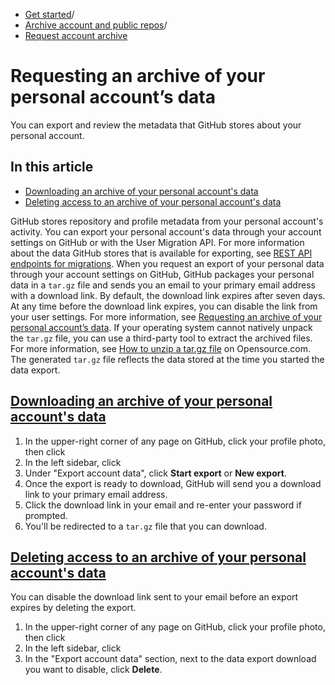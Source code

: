   * [Get started](https://docs.github.com/en/get-started "Get started")/
  * [Archive account and public repos](https://docs.github.com/en/get-started/archiving-your-github-personal-account-and-public-repositories "Archive account and public repos")/
  * [Request account archive](https://docs.github.com/en/get-started/archiving-your-github-personal-account-and-public-repositories/requesting-an-archive-of-your-personal-accounts-data "Request account archive")


# Requesting an archive of your personal account’s data
You can export and review the metadata that GitHub stores about your personal account.
## In this article
  * [Downloading an archive of your personal account's data](https://docs.github.com/en/get-started/archiving-your-github-personal-account-and-public-repositories/requesting-an-archive-of-your-personal-accounts-data#downloading-an-archive-of-your-personal-accounts-data)
  * [Deleting access to an archive of your personal account's data](https://docs.github.com/en/get-started/archiving-your-github-personal-account-and-public-repositories/requesting-an-archive-of-your-personal-accounts-data#deleting-access-to-an-archive-of-your-personal-accounts-data)


GitHub stores repository and profile metadata from your personal account's activity. You can export your personal account's data through your account settings on GitHub or with the User Migration API.
For more information about the data GitHub stores that is available for exporting, see [REST API endpoints for migrations](https://docs.github.com/en/rest/migrations#download-a-user-migration-archive).
When you request an export of your personal data through your account settings on GitHub, GitHub packages your personal data in a `tar.gz` file and sends you an email to your primary email address with a download link.
By default, the download link expires after seven days. At any time before the download link expires, you can disable the link from your user settings. For more information, see [Requesting an archive of your personal account’s data](https://docs.github.com/en/get-started/archiving-your-github-personal-account-and-public-repositories/requesting-an-archive-of-your-personal-accounts-data#deleting-access-to-an-archive-of-your-personal-accounts-data).
If your operating system cannot natively unpack the `tar.gz` file, you can use a third-party tool to extract the archived files. For more information, see [How to unzip a tar.gz file](https://opensource.com/article/17/7/how-unzip-targz-file) on Opensource.com.
The generated `tar.gz` file reflects the data stored at the time you started the data export.
## [Downloading an archive of your personal account's data](https://docs.github.com/en/get-started/archiving-your-github-personal-account-and-public-repositories/requesting-an-archive-of-your-personal-accounts-data#downloading-an-archive-of-your-personal-accounts-data)
  1. In the upper-right corner of any page on GitHub, click your profile photo, then click 
  2. In the left sidebar, click 
  3. Under "Export account data", click **Start export** or **New export**.
  4. Once the export is ready to download, GitHub will send you a download link to your primary email address.
  5. Click the download link in your email and re-enter your password if prompted.
  6. You'll be redirected to a `tar.gz` file that you can download.


## [Deleting access to an archive of your personal account's data](https://docs.github.com/en/get-started/archiving-your-github-personal-account-and-public-repositories/requesting-an-archive-of-your-personal-accounts-data#deleting-access-to-an-archive-of-your-personal-accounts-data)
You can disable the download link sent to your email before an export expires by deleting the export.
  1. In the upper-right corner of any page on GitHub, click your profile photo, then click 
  2. In the left sidebar, click 
  3. In the "Export account data" section, next to the data export download you want to disable, click **Delete**.


